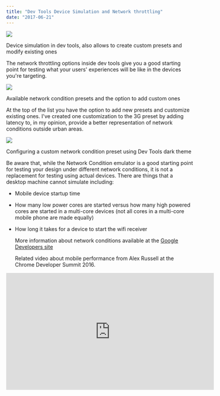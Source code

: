 ```yaml
---
title: "Dev Tools Device Simulation and Network throttling"
date: "2017-06-21"
---
```


![](//publishing-project.rivendellweb.net/wp-content/uploads/2017/06/network-throttle-1.png)

Device simulation in dev tools, also allows to create custom presets and modify existing ones

The network throttling options inside dev tools give you a good starting point for testing what your users' experiences will be like in the devices you're targeting.

![](//publishing-project.rivendellweb.net/wp-content/uploads/2017/06/throttle-index.png)

Available network condition presets and the option to add custom ones

At the top of the list you have the option to add new presets and customize existing ones. I've created one customization to the 3G preset by adding latency to, in my opinion, provide a better representation of network conditions outside urban areas.

![](//publishing-project.rivendellweb.net/wp-content/uploads/2017/06/custom-network-condition-preset.png)

Configuring a custom network condition preset using Dev Tools dark theme

Be aware that, while the Network Condition emulator is a good starting point for testing your design under different network conditions, it is not a replacement for testing using actual devices. There are things that a desktop machine cannot simulate including:

- Mobile device startup time
- How many low power cores are started versus how many high powered cores are started in a multi-core devices (not all cores in a multi-core mobile phone are made equally)
- How long it takes for a device to start the wifi receiver
    
    More information about network conditions available at the [Google Developers site](https://developers.google.com/web/tools/chrome-devtools/network-performance/network-conditions)
    
    Related video about mobile performance from Alex Russell at the Chrome Developer Summit 2016.
    

<iframe width="560" height="315" src="https://www.youtube.com/embed/4bZvq3nodf4?rel=0" frameborder="0" allowfullscreen></iframe>
